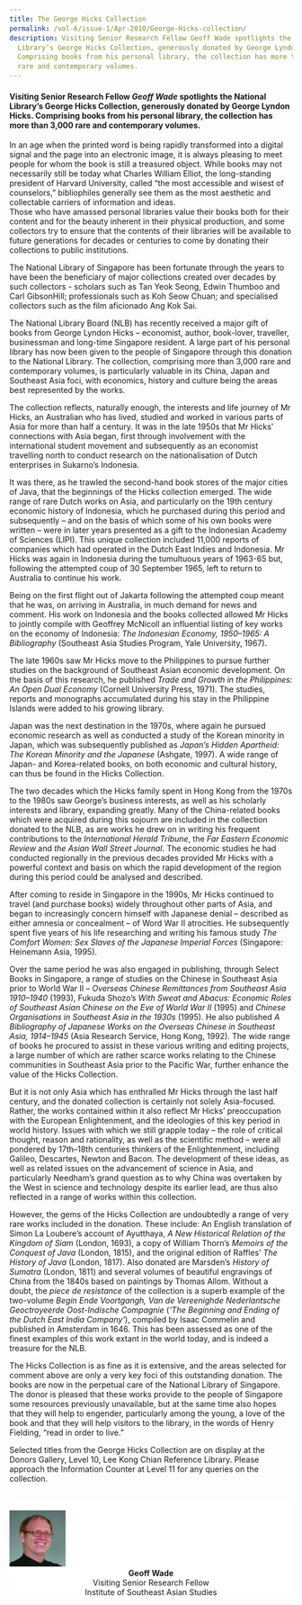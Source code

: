 ```yaml
---
title: The George Hicks Collection
permalink: /vol-6/issue-1/Apr-2010/George-Hicks-collection/
description: Visiting Senior Research Fellow Geoff Wade spotlights the National
  Library’s George Hicks Collection, generously donated by George Lyndon Hicks.
  Comprising books from his personal library, the collection has more than 3,000
  rare and contemporary volumes.
---
```

#### Visiting Senior Research Fellow _Geoff Wade_ spotlights the National Library’s George Hicks Collection, generously donated by George Lyndon Hicks. Comprising books from his personal library, the collection has more than 3,000 rare and contemporary volumes.
	
In an age when the printed word is being rapidly transformed into a digital signal and the page into an electronic image, it is always pleasing to meet people for whom the book is still a treasured object. While books may not necessarily still be today what Charles William Elliot, the long-standing president of Harvard University, called “the most accessible and wisest of counselors,” bibliophiles generally see them as the most aesthetic and collectable carriers of information and ideas.	
Those who have amassed personal libraries value their books both for their content and for the beauty inherent in their physical production, and some collectors try to ensure that the contents of their libraries will be available to future generations for decades or centuries to come by donating their collections to public institutions.

The National Library of Singapore has been fortunate through the years to have been the beneficiary of major collections created over decades by such collectors - scholars such as Tan Yeok Seong, Edwin Thumboo and Carl GibsonHill; professionals such as Koh Seow Chuan; and specialised collectors such as the film aficionado Ang Kok Sai.

The National Library Board (NLB) has recently received a major gift of books from George Lyndon Hicks – economist, author, book-lover, traveller, businessman and long-time Singapore resident. A large part of his personal library has now been given to the people of Singapore through this donation to the National Library. The collection, comprising more than 3,000 rare and contemporary volumes, is particularly valuable in its China, Japan and Southeast Asia foci, with economics, history and culture being the areas best represented by the works.

The collection reflects, naturally enough, the interests and life journey of Mr Hicks, an Australian who has lived, studied and worked in various parts of Asia for more than half a century. It was in the late 1950s that Mr Hicks’ connections with Asia began, first through involvement with the international student movement and subsequently as an economist travelling north to conduct research on the nationalisation of Dutch enterprises in Sukarno’s Indonesia.

It was there, as he trawled the second-hand book stores of the major cities of Java, that the beginnings of the Hicks collection emerged. The wide range of rare Dutch works on Asia, and particularly on the 19th century economic history of Indonesia, which he purchased during this period and subsequently – and on the basis of which some of his own books were written – were in later years presented as a gift to the Indonesian Academy of Sciences (LIPI). This unique collection included 11,000 reports of companies which had operated in the Dutch East Indies and Indonesia. Mr Hicks was again in Indonesia during the tumultuous years of 1963-65 but, following the attempted coup of 30 September 1965, left to return to Australia to continue his work.

Being on the first flight out of Jakarta following the attempted coup meant that he was, on arriving in Australia, in much demand for news and comment. His work on Indonesia and the books collected allowed Mr Hicks to jointly compile with Geoffrey McNicoll an influential listing of key works on the economy of Indonesia: *The Indonesian Economy, 1950–1965: A Bibliography* (Southeast Asia Studies Program, Yale University, 1967).

The late 1960s saw Mr Hicks move to the Philippines to pursue further studies on the background of Southeast Asian economic development. On the basis of this research, he published *Trade and Growth in the Philippines: An Open Dual Economy* (Cornell University Press, 1971). The studies, reports and monographs accumulated during his stay in the Philippine Islands were added to his growing library.

Japan was the next destination in the 1970s, where again he pursued economic research as well as conducted a study of the Korean minority in Japan, which was subsequently published as *Japan’s Hidden Apartheid: The Korean Minority and the Japanese* (Ashgate, 1997). A wide range of Japan- and Korea-related books, on both economic and cultural history, can thus be found in the Hicks Collection.

The two decades which the Hicks family spent in Hong Kong from the 1970s to the 1980s saw George’s business interests, as well as his scholarly interests and library, expanding greatly. Many of the China-related books which were acquired during this sojourn are included in the collection donated to the NLB, as are works he drew on in writing his frequent contributions to the *International Herald Tribune*, the *Far Eastern Economic Review* and *the Asian Wall Street Journal*. The economic studies he had conducted regionally in the previous decades provided Mr Hicks with a powerful context and basis on which the rapid development of the region during this period could be analysed and described.

After coming to reside in Singapore in the 1990s, Mr Hicks continued to travel (and purchase books) widely throughout other parts of Asia, and began to increasingly concern himself with Japanese denial – described as either amnesia or concealment – of Word War II atrocities. He subsequently spent five years of his life researching and writing his famous study *The Comfort Women: Sex Slaves of the Japanese Imperial Forces* (Singapore: Heinemann Asia, 1995).	

Over the same period he was also engaged in publishing, through Select Books in Singapore, a range of studies on the Chinese in Southeast Asia prior to World War II – *Overseas Chinese Remittances from Southeast Asia 1910–1940* (1993), Fukuda Shozo’s *With Sweat and Abacus: Economic Roles of Southeast Asian Chinese on the Eve of World War II* (1995) and *Chinese Organisations in Southeast Asia in the 1930s* (1995). He also published *A Bibliography of Japanese Works on the Overseas Chinese in Southeast Asia, 1914–1945* (Asia Research Service, Hong Kong, 1992). The wide range of books he procured to assist in these various writing and editing projects, a large number of which are rather scarce works relating to the Chinese communities in Southeast Asia prior to the Pacific War, further enhance the value of the Hicks Collection.

But it is not only Asia which has enthralled Mr Hicks through the last half century, and the donated collection is certainly not solely Asia-focused. Rather, the works contained within it also reflect Mr Hicks’ preoccupation with the European Enlightenment, and the ideologies of this key period in world history. Issues with which we still grapple today – the role of critical thought, reason and rationality, as well as the scientific method – were all pondered by 17th–18th centuries thinkers of the Enlightenment, including Galileo, Descartes, Newton and Bacon. The development of these ideas, as well as related issues on the advancement of science in Asia, and particularly Needham’s grand question as to why China was overtaken by the West in science and technology despite its earlier lead, are thus also reflected in a range of works within this collection.

However, the gems of the Hicks Collection are undoubtedly a range of very rare works included in the donation. These include: An English translation of Simon La Loubere’s account of Ayutthaya, *A New Historical Relation of the Kingdom of Siam* (London, 1693), a copy of William Thorn’s *Memoirs of the Conquest of Java* (London, 1815), and the original edition of Raffles’ *The History of Java* (London, 1817). Also donated are Marsden’s *History of Sumatra* (London, 1811) and several volumes of beautiful engravings of China from the 1840s based on paintings by Thomas Allom. Without a doubt, the *piece de resistance* of the collection is a superb example of the two-volume *Begin Ende Voortgangh, Van de Vereenighde Nederlantsche Geoctroyeerde Oost-Indische Compagnie* (*‘The Beginning and Ending of the Dutch East India Company’*), compiled by Isaac Commelin and published in Amsterdam in 1646. This has been assessed as one of the finest examples of this work extant in the world today, and is indeed a treasure for the NLB.

The Hicks Collection is as fine as it is extensive, and the areas selected for comment above are only a very key foci of this outstanding donation. The books are now in the perpetual care of the National Library of Singapore. The donor is pleased that these works provide to the people of Singapore some resources previously unavailable, but at the same time also hopes that they will help to engender, particularly among the young, a love of the book and that they will help visitors to the library, in the words of Henry Fielding, “read in order to live.”

Selected titles from the George Hicks Collection are on display at the Donors Gallery, Level 10, Lee Kong Chian Reference Library. Please approach the Information Counter at Level 11 for any queries on the collection.

<br>
<div style="background-color: white;">
<br/>
<img src="/images/Authors/Geoff%20Wade.jpg" style="width: 100px; height: 100px;"/>
<center><b>Geoff Wade</b><br>Visiting Senior Research Fellow<br>Institute of Southeast Asian Studies</center></div>




